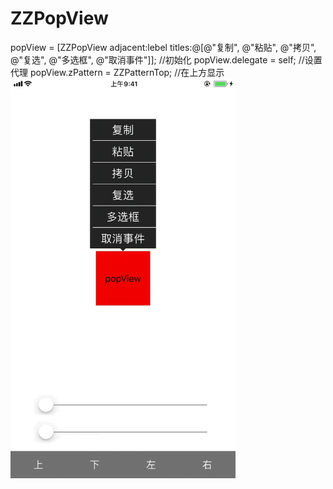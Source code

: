 # ZZPopView
popView = [ZZPopView adjacent:lebel titles:@[@"复制", @"粘贴", @"拷贝", @"复选", @"多选框", @"取消事件"]]; //初始化
popView.delegate = self;  //设置代理
popView.zPattern = ZZPatternTop;  //在上方显示
<img width="360" height="640" src="https://github.com/leizi0124/ZZPopView/blob/master/pop.gif" alt="上部演示"/> 

